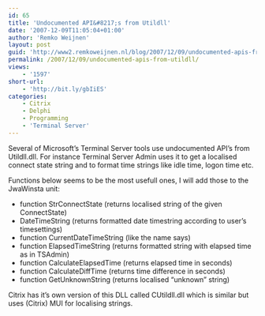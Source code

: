 ```yaml
---
id: 65
title: 'Undocumented API&#8217;s from Utildll'
date: '2007-12-09T11:05:04+01:00'
author: 'Remko Weijnen'
layout: post
guid: 'http://www2.remkoweijnen.nl/blog/2007/12/09/undocumented-apis-from-utildll/'
permalink: /2007/12/09/undocumented-apis-from-utildll/
views:
    - '1597'
short-url:
    - 'http://bit.ly/gbIiES'
categories:
    - Citrix
    - Delphi
    - Programming
    - 'Terminal Server'
---
```


Several of Microsoft’s Terminal Server tools use undocumented API’s from Utildll.dll. For instance Terminal Server Admin uses it to get a localised connect state string and to format time strings like idle time, logon time etc.

Functions below seems to be the most usefull ones, I will add those to the JwaWinsta unit:

- function StrConnectState (returns localised string of the given ConnectState)
- DateTimeString (returns formatted date timestring according to user’s timesettings)
- function CurrentDateTimeString (like the name says)
- function ElapsedTimeString (returns formatted string with elapsed time as in TSAdmin)
- function CalculateElapsedTime (returns elapsed time in seconds)
- function CalculateDiffTime (returns time difference in seconds)
- function GetUnknownString (returns localised “unknown” string)

Citrix has it’s own version of this DLL called CUtildll.dll which is similar but uses (Citrix) MUI for localising strings.